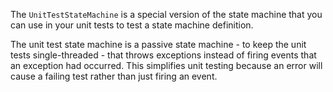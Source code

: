 The `UnitTestStateMachine` is a special version of the state machine that you can use in your unit tests to test a state machine definition.

The unit test state machine is a passive state machine - to keep the unit tests single-threaded - that throws exceptions instead of firing events that an exception had occurred. This simplifies unit testing because an error will cause a failing test rather than just firing an event.